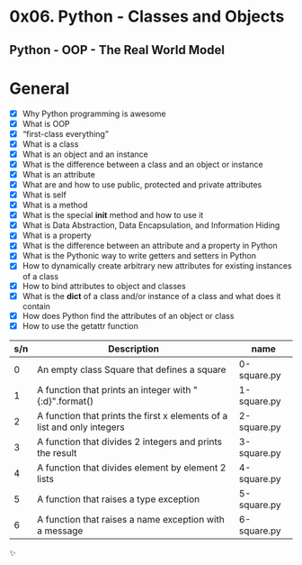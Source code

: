 # 0x06. Python - Classes and Objects

## Python - OOP - The Real World Model

# General

- [x] Why Python programming is awesome
- [x] What is OOP
- [x] “first-class everything”
- [x] What is a class
- [x] What is an object and an instance
- [x] What is the difference between a class and an object or instance
- [x] What is an attribute
- [x] What are and how to use public, protected and private attributes
- [x] What is self
- [x] What is a method
- [x] What is the special **init** method and how to use it
- [x] What is Data Abstraction, Data Encapsulation, and Information Hiding
- [x] What is a property
- [x] What is the difference between an attribute and a property in Python
- [x] What is the Pythonic way to write getters and setters in Python
- [x] How to dynamically create arbitrary new attributes for existing instances of a class
- [x] How to bind attributes to object and classes
- [x] What is the **dict** of a class and/or instance of a class and what does it contain
- [x] How does Python find the attributes of an object or class
- [x] How to use the getattr function

| s/n | Description                                                             | name        |
| --- | ----------------------------------------------------------------------- | ----------- |
| 0   | An empty class Square that defines a square                             | 0-square.py |
| 1   | A function that prints an integer with "{:d}".format()                  | 1-square.py |
| 2   | A function that prints the first x elements of a list and only integers | 2-square.py |
| 3   | A function that divides 2 integers and prints the result                | 3-square.py |
| 4   | A function that divides element by element 2 lists                      | 4-square.py |
| 5   | A function that raises a type exception                                 | 5-square.py |
| 6   | A function that raises a name exception with a message                  | 6-square.py |

:sparkles:

